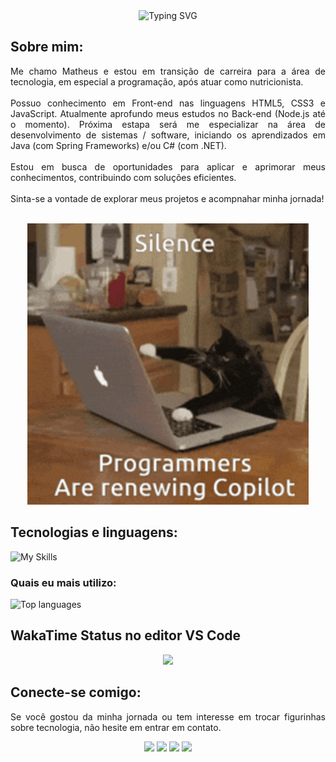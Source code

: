<div align="center">
  <img src="https://readme-typing-svg.herokuapp.com?font=Poppins&size=60&duration=2500&pause=1000&center=true&vCenter=true&width=750&height=100&lines=Ol%C3%A1!+Seja+bem+vindo(a)!;Veja+minha+jornada!" alt="Typing SVG" />
</div>

<h2>Sobre mim:</h2>

<p align="justify">Me chamo Matheus e estou em transição de carreira para a área de tecnologia, em especial a programação, após atuar como nutricionista.<br><br>Possuo conhecimento em Front-end nas linguagens HTML5, CSS3 e JavaScript. Atualmente aprofundo meus estudos no Back-end (Node.js até o momento). Próxima estapa será me especializar na área de desenvolvimento de sistemas / software, iniciando os aprendizados em Java (com Spring Frameworks) e/ou C# (com .NET).<br><br>Estou em busca de oportunidades para aplicar e aprimorar meus conhecimentos, contribuindo com soluções eficientes.<br><br>Sinta-se a vontade de explorar meus projetos e acompnahar minha jornada!</p>

<br>
<div align="center">
  <img src="./img/cat-programmer.gif" alt="meme de gato digitando em compuatdor">
</div>

<h2 align="left">Tecnologias e linguagens:</h2>

![My Skills](https://skillicons.dev/icons?i=html,css,javascript,nodejs,c&theme=light)

<h3>Quais eu mais utilizo:</h3>

<div align="left">
  <img src="https://github-readme-stats.vercel.app/api/top-langs/?username=MatheusVenturaNellessen&layout=compact&langs_count=16&hide_progress=false&count_private=true&show_icons=true&theme=github_dark&hide_border=false&hide_title=true" alt="Top languages" width="500px">
</div>

<h2>WakaTime Status no editor VS Code</h2>
<div align="center">
  <img src="https://wakatime.com/share/@dev_matheusvn/705fd217-07eb-4fdb-b821-6af82e98f3c5.svg" height="450px" margin="auto">
</div>

<h2 align="left">Conecte-se comigo:</h2>

<p align="justify">Se você gostou da minha jornada ou tem interesse em trocar figurinhas sobre tecnologia, não hesite em entrar em contato.</p>
<div align="center">
  <a href="mailto:ti.matheus.v.n@gmail.com?subject=Nova%20conex%C3%A3o%20no%20Github&body=Ol%C3%A1,%20acabei%20de%20me%20conectar%20contigo%20no%20Github!" target="_blank"><img src="https://img.shields.io/badge/Gmail-D14836?style=for-the-badge&logo=gmail&logoColor=white"></a>
  <a href="https://wa.me/+554399567105" target="_blank"><img src="https://img.shields.io/badge/WhatsApp-25D366?style=for-the-badge&logo=whatsapp&logoColor=white"></a>
  <a href="https://linkedin.com/in/matheus-ventura-nellessen" target="_blank"><img src="https://img.shields.io/badge/LinkedIn-0077B5?style=for-the-badge&logo=linkedin&logoColor=white"></a>
  <a href="https://wakatime.com/@dev_matheusvn" target="_blank"><img src="https://img.shields.io/badge/WakaTime-000000?style=for-the-badge&logo=WakaTime&logoColor=white"></a>
</div>
